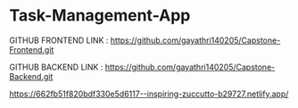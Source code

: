# Task-Management-App

GITHUB FRONTEND LINK : https://github.com/gayathri140205/Capstone-Frontend.git


GITHUB BACKEND LINK : https://github.com/gayathri140205/Capstone-Backend.git


https://662fb51f820bdf330e5d6117--inspiring-zuccutto-b29727.netlify.app/
